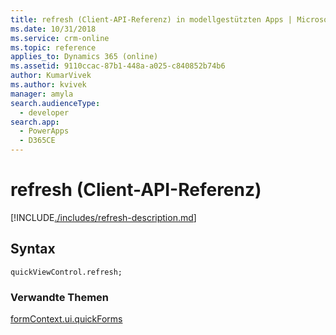 ```yaml
---
title: refresh (Client-API-Referenz) in modellgestützten Apps | MicrosoftDocs
ms.date: 10/31/2018
ms.service: crm-online
ms.topic: reference
applies_to: Dynamics 365 (online)
ms.assetid: 9110ccac-87b1-448a-a025-c840852b74b6
author: KumarVivek
ms.author: kvivek
manager: amyla
search.audienceType:
  - developer
search.app:
  - PowerApps
  - D365CE
---
```

# <a name="refresh-client-api-reference"></a>refresh (Client-API-Referenz)



[!INCLUDE[./includes/refresh-description.md](./includes/refresh-description.md)]

## <a name="syntax"></a>Syntax

`quickViewControl.refresh;`

### <a name="related-topics"></a>Verwandte Themen

[formContext.ui.quickForms](../formContext-ui-quickForms.md)



